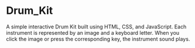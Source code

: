 # Drum_Kit
A simple interactive Drum Kit built using HTML, CSS, and JavaScript. Each instrument is represented by an image and a keyboard letter. When you click the image or press the corresponding key, the instrument sound plays.
